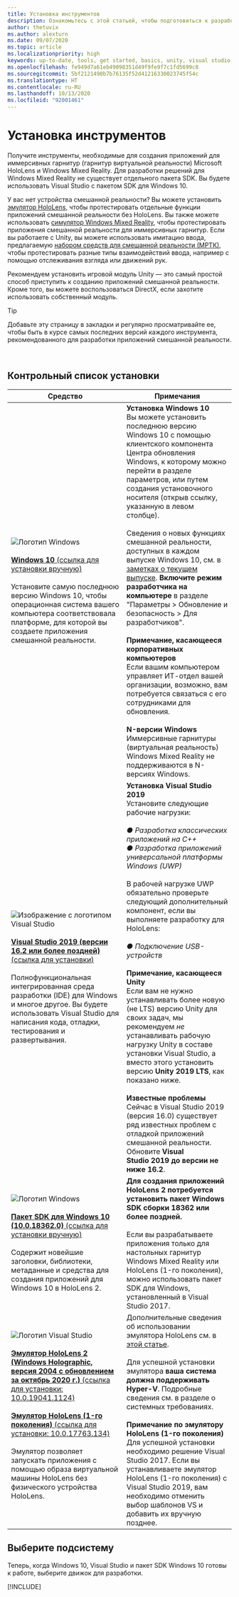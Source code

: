 ```yaml
---
title: Установка инструментов
description: Ознакомьтесь с этой статьей, чтобы подготовиться к разработке решений смешанной реальности. В этой статье всегда должны быть указаны самые последние версии Unity, Visual Studio и других инструментов, рекомендованных для разработки приложений для иммерсивных гарнитур HoloLens и Windows Mixed Reality.
author: thetuvix
ms.author: alexturn
ms.date: 09/07/2020
ms.topic: article
ms.localizationpriority: high
keywords: up-to-date, tools, get started, basics, unity, visual studio, toolkit
ms.openlocfilehash: fe949d7a61eb49098351d49f9fe9f7c1fd5699c8
ms.sourcegitcommit: 5bf2121490b7b76135f52d41216330023745f54c
ms.translationtype: HT
ms.contentlocale: ru-RU
ms.lasthandoff: 10/13/2020
ms.locfileid: "92001461"
---
```

# <a name="install-the-tools"></a>Установка инструментов

Получите инструменты, необходимые для создания приложений для иммерсивных гарнитур (гарнитур виртуальной реальности) Microsoft HoloLens и Windows Mixed Reality. Для разработки решений для Windows Mixed Reality не существует отдельного пакета SDK. Вы будете использовать Visual Studio с пакетом SDK для Windows 10.

У вас нет устройства смешанной реальности? Вы можете установить [эмулятор HoloLens](platform-capabilities-and-apis/using-the-hololens-emulator.md), чтобы протестировать отдельные функции приложений смешанной реальности без HoloLens. Вы также можете использовать [симулятор Windows Mixed Reality](platform-capabilities-and-apis/using-the-windows-mixed-reality-simulator.md), чтобы протестировать приложения смешанной реальности для иммерсивных гарнитур. Если вы работаете с Unity, вы можете использовать имитацию ввода, предлагаемую [набором средств для смешанной реальности (МРТК)](https://github.com/Microsoft/MixedRealityToolkit-Unity), чтобы протестировать разные типы взаимодействий ввода, например с помощью отслеживания взгляда или движений рук.

Рекомендуем установить игровой модуль Unity — это самый простой способ приступить к созданию приложений смешанной реальности. Кроме того, вы можете воспользоваться DirectX, если захотите использовать собственный модуль.

>[!TIP]
>Добавьте эту страницу в закладки и регулярно просматривайте ее, чтобы быть в курсе самых последних версий каждого инструмента, рекомендованного для разработки приложений смешанной реальности.

<br>

## <a name="installation-checklist"></a>Контрольный список установки


| Средство | Примечания |
|---------|---------|
| ![Логотип Windows](images/Windows10_logo.png)<br><br><a href="https://www.microsoft.com/software-download/windows10" target="_blank">**Windows 10** (ссылка для установки вручную)</a><br><br>Установите самую последнюю версию Windows 10, чтобы операционная система вашего компьютера соответствовала платформе, для которой вы создаете приложения смешанной реальности.  | **Установка Windows 10** <br> Вы можете установить последнюю версию Windows 10 с помощью клиентского компонента Центра обновления Windows, к которому можно перейти в разделе параметров, или путем создания установочного носителя (открыв ссылку, указанную в левом столбце). <br><br>Сведения о новых функциях смешанной реальности, доступных в каждом выпуске Windows 10, см. в [заметках о текущем выпуске](https://docs.microsoft.com/windows/mixed-reality/enthusiast-guide/release-notes-october-2018.md). **Включите режим разработчика на компьютере** в разделе "Параметры > Обновление и безопасность > Для разработчиков". <br><br> **Примечание, касающееся корпоративных компьютеров**<br>Если вашим компьютером управляет ИТ-отдел вашей организации, возможно, вам потребуется связаться с его сотрудниками для обновления. <br><br> **N-версии Windows**<br> Иммерсивные гарнитуры (виртуальная реальность) Windows Mixed Reality не поддерживаются в N-версиях Windows. |
| ![Изображение с логотипом Visual Studio](images/visualstudio_logo.png)<br><br><a href="https://visualstudio.microsoft.com/downloads/" target="_blank">**Visual Studio 2019 (версии 16.2 или более поздней)** (ссылка для установки)</a> <br><br>Полнофункциональная интегрированная среда разработки (IDE) для Windows и многое другое. Вы будете использовать Visual Studio для написания кода, отладки, тестирования и развертывания. | **Установка Visual Studio 2019** <br> Установите следующие рабочие нагрузки: <br><br>*● Разработка классических приложений на C++*<br>*● Разработка приложений универсальной платформы Windows (UWP)*<br><br>В рабочей нагрузке UWP обязательно проверьте следующий дополнительный компонент, если вы выполняете разработку для HoloLens:<br><br>*● Подключение USB-устройств*<br><br>**Примечание, касающееся Unity**<br>Если вам не нужно устанавливать более новую (не LTS) версию Unity для своих задач, мы рекомендуем *не* устанавливать рабочую нагрузку Unity в составе установки Visual Studio, а вместо этого установить версию **Unity 2019 LTS**, как показано ниже.<br><br>**Известные проблемы**<br>Сейчас в Visual Studio 2019 (версия 16.0) существует ряд известных проблем с отладкой приложений смешанной реальности.  Обновите **Visual Studio 2019 до версии не ниже 16.2**. |
| ![Логотип Windows](images/Windows10_logo.png)<br><br><a href="https://developer.microsoft.com//windows/downloads/windows-10-sdk" target="_blank">**Пакет SDK для Windows 10 (10.0.18362.0)** (ссылка для установки вручную)</a> <br><br>Содержит новейшие заголовки, библиотеки, метаданные и средства для создания приложений для Windows 10 в HoloLens 2. | **Для создания приложений HoloLens 2 потребуется установить пакет Windows SDK сборки 18362 или более поздней.**<br> <br> Если вы разрабатываете приложения только для настольных гарнитур Windows Mixed Reality или HoloLens (1-го поколения), можно использовать пакет SDK для Windows, установленный в Visual Studio 2017. |
| ![Логотип Visual Studio](images/HoloLensIcon.jpg)<br><br><a href="https://go.microsoft.com/fwlink/?linkid=2145829" target="_blank">**Эмулятор HoloLens 2 (Windows Holographic, версия 2004 с обновлением за октябрь 2020 г.)** (ссылка для установки: 10.0.19041.1124)</a><br> <br><a href="https://go.microsoft.com/fwlink/?linkid=2065980" target="_blank">**Эмулятор HoloLens (1-го поколения)** (ссылка для установки: 10.0.17763.134)</a> <br><br>Эмулятор позволяет запускать приложения с помощью образа виртуальной машины HoloLens без физического устройства HoloLens.<br> <br> | Дополнительные сведения об использовании эмулятора HoloLens см. в [этой статье](../develop/platform-capabilities-and-apis/using-the-hololens-emulator.md).<br> <br> Для успешной установки эмулятора **ваша система должна поддерживать Hyper-V**. Подробные сведения см. в разделе о системных требованиях. <br> <br> **Примечание по эмулятору HoloLens (1-го поколения)** <br>  Для успешной установки необходимо решение Visual Studio 2017. Если вы устанавливаете эмулятор HoloLens (1-го поколения) с Visual Studio 2019, вам необходимо отменить выбор шаблонов VS и добавить их вручную позднее. |

## <a name="choose-your-engine"></a>Выберите подсистему

Теперь, когда Windows 10, Visual Studio и пакет SDK Windows 10 готовы к работе, выберите движок для разработки.

[!INCLUDE[](includes/tools-overview.md)]
